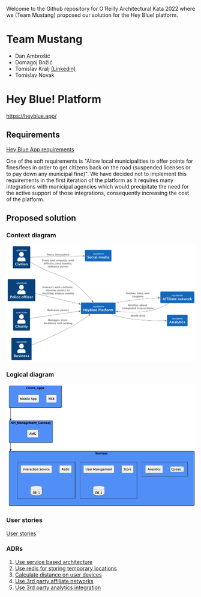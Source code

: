 Welcome to the Github repository for O'Reilly Architectural Kata 2022 where we (Team Mustang) proposed our solution for the Hey Blue! platform.

# Team Mustang
* Dan Ambrošić
* Domagoj Božić
* Tomislav Kralj [(Linkedin)](www.linkedin.com/in/tomislav-kralj)
* Tomislav Novak

# Hey Blue! Platform

https://heyblue.app/

## Requirements

[Hey Blue App requirements](https://docs.google.com/document/d/10o-4eEzFo005pqDt_ORCztzaQCQ_9FNWYrxFasou3Eo/edit)

One of the soft requirements is "Allow local municipalities to offer points for fines/fees in order to get citizens back on the road (suspended licenses or to pay down any municipal fine)".
We have decided not to implement this requirements in the first iteration of the platform as it requires many integrations with municipal agencies which would precipitate the need for the active support of those integrations, consequently increasing the cost of the platform. 

## Proposed solution

### Context diagram
![Context diagram](diagrams/pictures/context.png)

### Logical diagram
![Context diagram](diagrams/pictures/logical_diagram.png)

### User stories

[User stories](./user-stories/User_stories.md)

### ADRs

1. [Use service based architecture](./ADRs/ADR-001.md)
2. [Use redis for storing temporary locations](./ADRs/ADR-002.md)
3. [Calculate distance on user devices](./ADRs/ADR-003.md)
4. [Use 3rd party affiliate networks](./ADRs/ADR-004.md)
5. [Use 3rd party analytics integration
](./ADRs/ADR-005.md)
